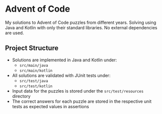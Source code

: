 # Advent of Code

My solutions to Advent of Code puzzles from different years. Solving using Java and Kotlin with only their 
standard libraries. No external dependencies are used.

## Project Structure
- Solutions are implemented in Java and Kotlin under:
  - `src/main/java`
  - `src/main/kotlin` 
- All solutions are validated with JUnit tests under:
  - `src/test/java`
  - `src/test/kotlin`
- Input data for the puzzles is stored under the `src/test/resources` directory
- The correct answers for each puzzle are stored in the respective unit tests as expected values in assertions

